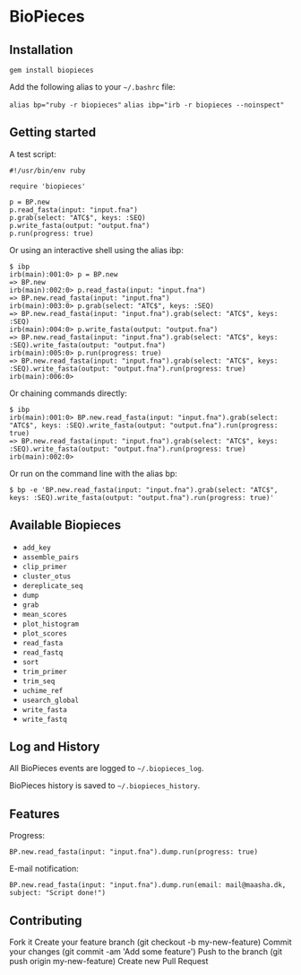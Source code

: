 BioPieces
=========

Installation
------------

`gem install biopieces`

Add the following alias to your `~/.bashrc` file:

`alias bp="ruby -r biopieces"`
`alias ibp="irb -r biopieces --noinspect"`


Getting started
---------------

A test script:

    #!/usr/bin/env ruby
    
    require 'biopieces'
    
    p = BP.new
    p.read_fasta(input: "input.fna")
    p.grab(select: "ATC$", keys: :SEQ)
    p.write_fasta(output: "output.fna")
    p.run(progress: true)

Or using an interactive shell using the alias ibp:

    $ ibp
    irb(main):001:0> p = BP.new
    => BP.new
    irb(main):002:0> p.read_fasta(input: "input.fna")
    => BP.new.read_fasta(input: "input.fna")
    irb(main):003:0> p.grab(select: "ATC$", keys: :SEQ)
    => BP.new.read_fasta(input: "input.fna").grab(select: "ATC$", keys: :SEQ)
    irb(main):004:0> p.write_fasta(output: "output.fna")
    => BP.new.read_fasta(input: "input.fna").grab(select: "ATC$", keys: :SEQ).write_fasta(output: "output.fna")
    irb(main):005:0> p.run(progress: true)
    => BP.new.read_fasta(input: "input.fna").grab(select: "ATC$", keys: :SEQ).write_fasta(output: "output.fna").run(progress: true)
    irb(main):006:0>


Or chaining commands directly:

    $ ibp
    irb(main):001:0> BP.new.read_fasta(input: "input.fna").grab(select: "ATC$", keys: :SEQ).write_fasta(output: "output.fna").run(progress: true)
    => BP.new.read_fasta(input: "input.fna").grab(select: "ATC$", keys: :SEQ).write_fasta(output: "output.fna").run(progress: true)
    irb(main):002:0>

Or run on the command line with the alias bp:

    $ bp -e 'BP.new.read_fasta(input: "input.fna").grab(select: "ATC$", keys: :SEQ).write_fasta(output: "output.fna").run(progress: true)'

Available Biopieces
-------------------
*  `add_key`
*  `assemble_pairs`
*  `clip_primer`
*  `cluster_otus`
*  `dereplicate_seq`
*  `dump`
*  `grab`
*  `mean_scores`
*  `plot_histogram`
*  `plot_scores`
*  `read_fasta`
*  `read_fastq`
*  `sort`
*  `trim_primer`
*  `trim_seq`
*  `uchime_ref`
*  `usearch_global`
*  `write_fasta`
*  `write_fastq`

Log and History
---------------

All BioPieces events are logged to `~/.biopieces_log`.

BioPieces history is saved to `~/.biopieces_history`.


Features
--------

Progress:

`BP.new.read_fasta(input: "input.fna").dump.run(progress: true)`

E-mail notification:

`BP.new.read_fasta(input: "input.fna").dump.run(email: mail@maasha.dk, subject: "Script done!")`


Contributing
------------

Fork it
Create your feature branch (git checkout -b my-new-feature)
Commit your changes (git commit -am 'Add some feature')
Push to the branch (git push origin my-new-feature)
Create new Pull Request

